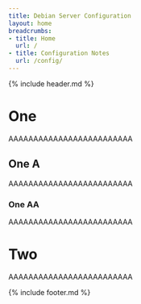 ```yaml
---
title: Debian Server Configuration
layout: home
breadcrumbs:
- title: Home
  url: /
- title: Configuration Notes
  url: /config/
---
```

{% include header.md %}

# One
AAAAAAAAAAAAAAAAAAAAAAAAA

## One A
AAAAAAAAAAAAAAAAAAAAAAAAA

### One AA
AAAAAAAAAAAAAAAAAAAAAAAAA

# Two
AAAAAAAAAAAAAAAAAAAAAAAAA

{% include footer.md %}
